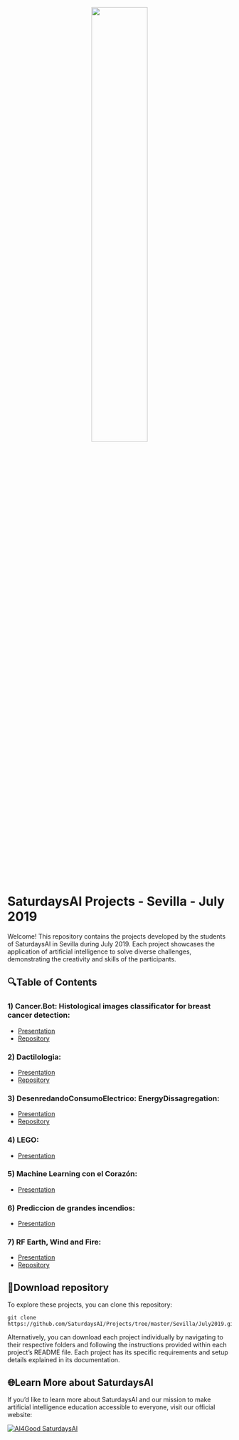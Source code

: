 <p align="center"><img width="50%" src="https://saturdaysai.github.io/saturdaysai/images/logo.png" /></p>

# SaturdaysAI Projects - Sevilla - July 2019

Welcome! This repository contains the projects developed by the students of SaturdaysAI in Sevilla during July 2019. Each project showcases the application of artificial intelligence to solve diverse challenges, demonstrating the creativity and skills of the participants.

## 🔍Table of Contents

### 1) Cancer.Bot: Histological images classificator for breast cancer detection:
- [Presentation](https://github.com/SaturdaysAI/Projects/tree/master/Sevilla/July2019/Cancer.Bot.pdf)
- [Repository](https://github.com/MrManlu/Cancer.Bot)

### 2) Dactilologia:
- [Presentation](https://github.com/SaturdaysAI/Projects/blob/master/Sevilla/July2019/Dactilologia.pdf)
- [Repository](https://github.com/ai-sign-language/app_sign_language.git)

### 3) DesenredandoConsumoElectrico: EnergyDissagregation:
- [Presentation](https://github.com/SaturdaysAI/Projects/tree/master/Sevilla/July2019/DesenredandoConsumoElectrico.pdf)
- [Repository](https://github.com/joaqrus/EnergyDissagregation)

### 4) LEGO:
- [Presentation](https://github.com/SaturdaysAI/Projects/blob/master/Sevilla/July2019/LEGO.pdf)

### 5) Machine Learning con el Corazón:
- [Presentation](https://github.com/SaturdaysAI/Projects/blob/master/Sevilla/July2019/Machine_Learning_con_el_Corazon.pdf)

### 6) Prediccion de grandes incendios:
- [Presentation](https://github.com/SaturdaysAI/Projects/blob/master/Sevilla/July2019/Prediccion_de_grandes_incendios.pdf)

### 7) RF Earth, Wind and Fire:
- [Presentation](https://github.com/SaturdaysAI/Projects/blob/master/Sevilla/July2019/RF_Earth%2C_Wind_and_Fire%20.pdf)
- [Repository](https://github.com/MaribelLuque/SaturdaysAI)

## 💾Download repository

To explore these projects, you can clone this repository:
```
git clone https://github.com/SaturdaysAI/Projects/tree/master/Sevilla/July2019.git
```
Alternatively, you can download each project individually by navigating to their respective folders and following the instructions provided within each project’s README file.
Each project has its specific requirements and setup details explained in its documentation.

## 🌐Learn More about SaturdaysAI

If you’d like to learn more about SaturdaysAI and our mission to make artificial intelligence education accessible to everyone, visit our official website:

[![AI4Good SaturdaysAI](https://img.shields.io/badge/AI4Good-SaturdaysAI-orange)](https://saturdays.ai/)

